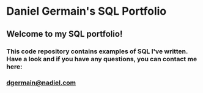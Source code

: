 # Daniel Germain's SQL Portfolio

## Welcome to my SQL portfolio! 
### This code repository contains examples of SQL I've written. Have a look and if you have any questions, you can contact me here:
### dgermain@nadiel.com
